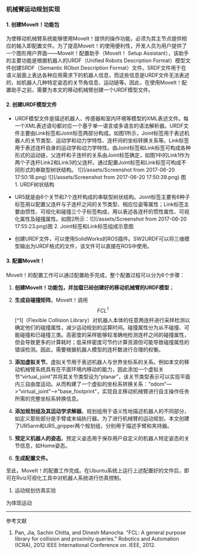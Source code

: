 ### 机械臂运动规划实现

#### 1. 创建MoveIt！功能包

为使移动机械臂系统能够使用MoveIt！提供的操作功能，必须为其主节点提供相应的输入即配置文件。为了提高MoveIt！的使用便利性，开发人员为用户提供了一个图形用户界面——MoveIt！配置助手（MoveIt！ Setup Assistant），该助手的主要功能是根据机器人的URDF（Unified Robots Description Format）模型文件创建SRDF（Semantic RObot Description Format）文件。SRDF文件用于在语义层面上表达各种应用需求下的机器人信息，而这些信息是URDF文件无法表述的，如机器人几种特定姿态的关节角信息、运动链等。因此，在使用MoveIt！配置助手之前，需要为本文的移动机械臂创建一个URDF模型文件。

#### 2. 创建URDF模型文件

* URDF模型文件是描述机器人、传感器和室内环境等模型的XML表述文件。每一个XML表述语句都对应一个基于单一语言或多语言的语法解析器。URDF文件主要由Link标签和Joint标签两部分构成。如图1所示，Joint标签用于表述机器人的关节类型、运动学和动力学特性、连杆间的坐标转换关系等。Link标签用于表述连杆自身的运动学和动力学特性。由Joint标签和Link标签可构成各种形式的运动链，父连杆和子连杆的关系由Joint标签确定，如图1中的Link1作为两个子连杆Link2和Link3的父连杆。通过配置Joint标签和Link标签可构成不同形式的串联型树状结构。 ![](/assets/Screenshot from 2017-06-20 17:50:18.png) ![](/assets/Screenshot from 2017-06-20 17:50:39.png) 图 1. URDF树状结构

* UR5就是由6个关节和7个连杆构成的串联型树状结构。Joint标签主要有6种子标签用以配置父连杆与子连杆之间的关节类型、相应位姿等属性；Link标签主要由惯性、可视化和碰撞三个子标签构成，用以表述各连杆的惯性属性、可视化属性及碰撞属性。如图2所示：![](/assets/Screenshot from 2017-06-20 17:55:23.png)图 2. Joint标签和Link标签组成示意图

* 创建URDF文件，可以使用SolidWorks的ROS插件。SW2URDF可以将三维模型输出为URDF格式的文件，该文件可以直接在ROS中使用。

#### 3. 配置MoveIt！

MoveIt！的配置工作可以通过配置助手完成，整个配置过程可以分为6个步骤：

1. **创建MoveIt！功能包，并加载已经创建好的移动机械臂的URDF模型**；

2. **生成自碰撞矩阵**。MoveIt！调用$$FCL^{1}$$[^1]（Flexible Collision Library）对机器人本体的任意两连杆进行采样检测以确定他们的碰撞属性，减少运动规划的运算时间。碰撞属性分为从不碰撞、可能碰撞和已碰撞三类。高密度的采样能够较准确地检测连杆之间的碰撞属性，但会导致更多的计算耗时；低采样密度可节约计算资源但可能导致碰撞属性的错误检测。因此，需要根据机器人模型的连杆数进行合理的权衡。

3. **添加虚拟关节**。虚拟关节用于表述机器人与世界坐标系的关系。例如本文的移动机械臂系统具有在平面环境内移动的能力，因此添加一个虚拟关节“virtual\_joint”并将其关节类型设为“planar”，该关节类型表示可以实现平面内三自由度运动。从而构建了一个虚拟的坐标系转换关系：“odom”—&gt;“virtual\_joint”—&gt;"base\_footprint"，实现自主移动机械臂进行自主操作任务所需的完整坐标系转换信息。

4. **添加规划组及其运动学求解器**。规划组用于语义性地描述机器人的不同部分，如定义那些部分是手臂或末端执行器。为了进行机械臂的运动规划，本文创建了UR5arm和UR5\_gripper两个规划组，分别用于描述手臂和夹持器。

5. **预定义机器人的姿态**。预定义姿态用于保存用户自定义的机器人特定姿态的关节信息，如Home姿态。

6. **生成配置文件。**

至此，MoveIt！的配置工作完成。在Ubuntu系统上运行上述配置好的文件后，即可在Rviz可视化工具中对机器人系统进行仿真控制。

1. 运动规划仿真实验

为体现运动

---

参考文献

1. Pan, Jia, Sachin Chitta, and Dinesh Manocha. "FCL: A general purpose library for collision and proximity queries." Robotics and Automation \(ICRA\), 2012 IEEE International Conference on. IEEE, 2012.



